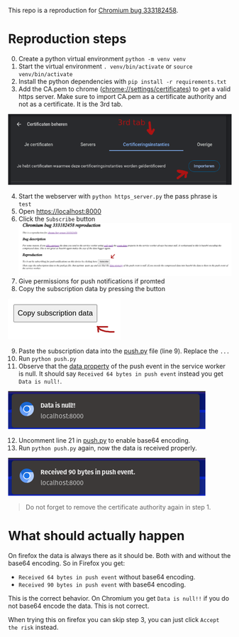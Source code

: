 

This repo is a reproduction for [Chromium bug 333182458](https://issues.chromium.org/u/1/issues/333182458).

# Reproduction steps 

0. Create a python virtual environment `python -m venv venv`
1. Start the virtual environment `. venv/bin/activate` or `source venv/bin/activate`
2. Install the python dependencies with `pip install -r requirements.txt` 
3. Add the CA.pem to chrome ([chrome://settings/certificates](chrome://settings/certificates)) to get a valid https server.
Make sure to import CA.pem as a certificate authority and not as a certificate. It is the 3rd tab.

![Certificate authority](certificate_authority.png) 

4. Start the webserver with `python https_server.py` the pass phrase is `test`
5. Open [https://localhost:8000](https://localhost:8000)
6. Click the `Subscribe` button
![Click subscribe](click_subscribe_button.png)
7. Give permissions for push notifications if promted
8. Copy the subscription data by pressing the button
 
![Copy button](copy_button.png)

9. Paste the subscription data into the [push.py](push.py) file (line 9). Replace the `...`
10. Run `python push.py` 
11. Observe that the [data property](https://developer.mozilla.org/en-US/docs/Web/API/PushEvent/data) of the push event in the service worker is null. 
It should say `Received 64 bytes in push event` instead you get `Data is null!`.

![Data is null](compressed_data_is_null_notification.png)

12. Uncomment line 21 in [push.py](push.py) to enable base64 encoding. 
13. Run `python push.py` again, now the data is received properly.

![Data is being received](data_is_being_received_when_base64_encoded.png)

> Do not forget to remove the certificate authority again in step 1.

# What should actually happen

On firefox the data is always there as it should be. 
Both with and without the base64 encoding. So in Firefox you get:

- `Received 64 bytes in push event` without base64 encoding.
- `Received 90 bytes in push event` with base64 encoding.

This is the correct behavior. On Chromium you get `Data is null!!` if you do not base64 encode the data. This is not correct.

When trying this on firefox you can skip step 3, you can just click `Accept the risk` instead.

